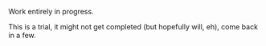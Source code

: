 Work entirely in progress.

This is a trial, it might not get completed (but hopefully will, eh), come back in a few.
